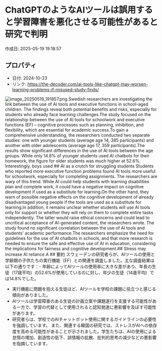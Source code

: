 # ChatGPTのようなAIツールは誤用すると学習障害を悪化させる可能性があると研究で判明

作成日: 2025-05-19 19:18:57

## プロパティ

- 日付: 2024-10-23
- リンク: https://the-decoder.com/ai-tools-like-chatgpt-may-worsen-learning-problems-if-misused-study-finds/

![image_20250519_191857.png](../assets/image_20250519_191857.png)
Swedish researchers are investigating the link between the use of AI tools and executive functions in school-aged children. The findings reveal both potential benefits and risks, especially for students who already face learning challenges.The study focused on the relationship between the use of AI tools for schoolwork and executive functions (EF) – cognitive processes such as planning, inhibition, and flexibility, which are essential for academic success.To gain a comprehensive understanding, the researchers conducted two separate studies: one with younger students (average age 14, 385 participants) and another with older adolescents (average age 17, 359 participants).The results show significant differences in the use of AI tools between the age groups. While only 14.8% of younger students used AI chatbots for their homework, the figure for older students was much higher at 52.6%. Interestingly, boys used ## AI as a crutch for struggling students
Students who reported more executive function problems found AI tools more useful for schoolwork, especially for completing assignments. The researchers are wary of this trend. While AI could help students with learning disabilities plan and complete work, it could have a negative impact on cognitive development if used as a substitute for learning.On the other hand, they warn of possible negative effects on the cognitive development of already disadvantaged young people if the tools are used as a substitute for learning.In addition, it remains unclear whether students will use AI tools only for support or whether they will rely on them to complete entire tasks independently. The latter would raise ethical concerns and could lead to uncritical acceptance of AI-generated content, the researchers wrote. The study found no significant correlation between the use of AI tools and students' academic performance.The researchers emphasize the need for guidelines for the use of AI chatbots in schools, and that more research is needed to ensure the safe and effective use of AI in education, considering the implications for fairness and cognitive development.## Stress may increase AI reliance
A ## 要約
スウェーデンの研究者らが、AIツールの使用と学齢期の子供たちの実行機能（EF）との関連を調査しました。主な調査結果は以下の通りです：- 年齢によってAIツールの使用率に大きな差があり、年長の生徒（17歳平均）の52.6%が使用しているのに対し、年少の生徒（14歳平均）では14.8%でした。
- 実行機能に問題を抱える生徒ほど、AIツールを学校の課題に役立つと感じる傾向がありました。
- AIツールは学習障害のある生徒の計画立案や課題遂行を支援する可能性がある一方で、学習の代替として使用されると認知発達に悪影響を及ぼす可能性があります。
- 研究者らは、学校でのAIチャットボット使用に関するガイドラインの必要性を強調しています。
また、関連する韓国の研究では、ストレスがAIへの依存度を高める可能性があることが示されました。学生たちは、AIの使用による怠惰の増加、創造性の低下、誤情報の拡散、批判的思考の減少などの悪影響を指摘しています。